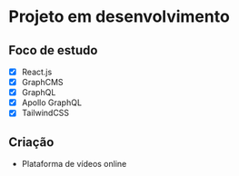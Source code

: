 <h1>Projeto em desenvolvimento</h1>

## Foco de estudo
- [x] React.js
- [x] GraphCMS
- [x] GraphQL
- [x] Apollo GraphQL
- [x] TailwindCSS

## Criação

- Plataforma de vídeos online
